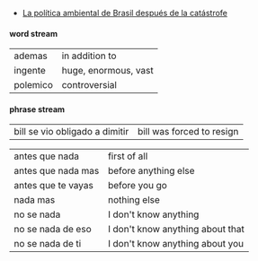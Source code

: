 
- [La política ambiental de Brasil después de la catástrofe](https://letraslibres.com/politica/cgll-villarreal-villamar-brasil-politicas-ambientales-bolsonaro-lula/)

#### word stream

| | |
|-|-|
| ademas | in addition to |
| ingente  | huge, enormous, vast |
| polemico | controversial |

#### phrase stream

| | |
|-|-|
| bill se vio obligado a dimitir | bill was forced to resign |



| | |
|-|-|
| antes que nada | first of all |
| antes que nada mas | before anything else |
| antes que te vayas | before you go |
| nada mas | nothing else |
| no se nada | I don't know anything |
| no se nada de eso | I don't know anything about that |
| no se nada de ti | I don't know anything about you |
